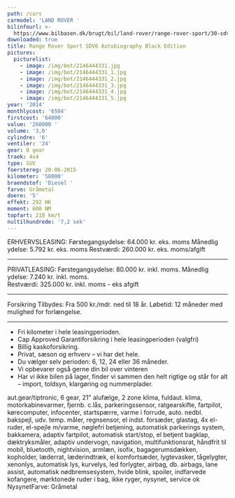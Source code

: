 ```yaml
---
path: /cars
carmodel: 'LAND ROVER '
bilinfourl: >-
  https://www.bilbasen.dk/brugt/bil/land-rover/range-rover-sport/30-sdv6-hse-dynamic-aut-5d/4052082
downloaded: true
title: Range Rover Sport SDV6 Autobiography Black Edition
pictures:
  picturelist:
    - image: /img/bot/2146444331.jpg
    - image: /img/bot/2146444331_1.jpg
    - image: /img/bot/2146444331_2.jpg
    - image: /img/bot/2146444331_3.jpg
    - image: /img/bot/2146444331_4.jpg
    - image: /img/bot/2146444331_5.jpg
year: '2014'
monthlycost: '6584'
firstcost: '64000'
value: '260000 '
volume: '3,0'
cylindre: '6'
ventiler: '24'
gear: 8 gear
traek: 4x4
type: SUV
foerstereg: 20-06-2015
kilometer: '58000'
braendstof: 'Diesel '
farve: Gråmetal
doere: '5'
effekt: 292 HK
moment: 600 NM
topfart: 210 km/t
nultilhundrede: '7,2 sek'
---
```

ERHVERVSLEASING:
Førstegangsydelse: 64.000 kr. eks. moms 
Månedlig ydelse: 5.792 kr. eks. moms
Restværdi: 260.000 kr. eks. moms/afgift 

- - -

PRIVATLEASING:
Førstegangsydelse: 80.000 kr. inkl. moms.
Månedlig ydelse: 7.240 kr. inkl. moms.\
Restværdi: 325.000 kr. inkl. moms - eks afgift 

- - -

Forsikring Tilbydes:
Fra 500 kr./mdr. ned til 18 år.
Løbetid: 12 måneder med mulighed for forlængelse.

- - -

* Fri kilometer i hele leasingperioden.
* Cap Approved Garantiforsikring i hele leasingperioden (valgfri)
* Billig kaskoforsikring.
* Privat, sæson og erhverv – vi har det hele.
* Du vælger selv perioden: 6, 12, 24 eller 36 måneder.
* Vi opbevarer også gerne din bil over vinteren
* Har vi ikke bilen på lager, finder vi sammen den helt rigtige og står for alt – import, toldsyn, klargøring og nummerplader.

aut.gear/tiptronic, 6 gear, 21" alufælge, 2 zone klima, fuldaut. klima, motorkabinevarmer, fjernb. c.lås, parkeringssensor, ratgearskifte, fartpilot, kørecomputer, infocenter, startspærre, varme i forrude, auto. nedbl. bakspejl, udv. temp. måler, regnsensor, el indst. forsæder, glastag, 4x el-ruder, el-spejle m/varme, nøglefri betjening, automatisk parkerings system, bakkamera, adaptiv fartpilot, automatisk start/stop, el betjent bagklap, dæktryksmåler, adaptiv undervogn, navigation, multifunktionsrat, håndfrit til mobil, bluetooth, nightvision, armlæn, isofix, bagagerumsdækken, kopholder, læderrat, læderindtræk, el komfortsæder, lygtevasker, tågelygter, xenonlys, automatisk lys, kurvelys, led forlygter, airbag, db. airbags, lane assist, automatisk nødbremsesystem, hvide blink, spoiler, indfarvede kofangere, mørktonede ruder i bag, ikke ryger, nysynet, service ok
NysynetFarve: Gråmetal
